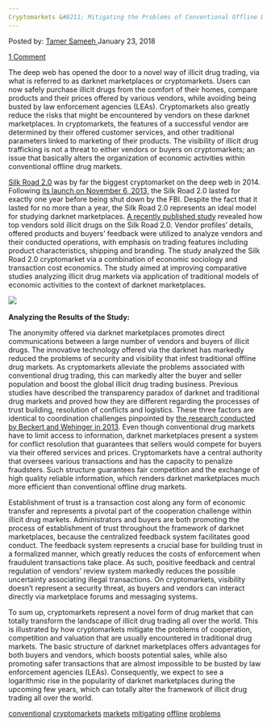 ```yaml
---
Cryptomarkets &#8211; Mitigating the Problems of Conventional Offline Drug Markets
---
```

<article class="post-listing post-24525 post type-post status-publish format-standard has-post-thumbnail hentry 
tag-conventional tag-cryptomarkets tag-mitigating tag-offline tag-problems">
<div class="post-inner">
<span>Posted by: <a href="https://www.deepdotweb.com/author/tamersameeh/" title="">Tamer Sameeh </a></span>
<span>January 23, 2018</span>

<span><a href="https://www.deepdotweb.com/2018/01/23/cryptomarkets-mitigating-problems-conventional-offline-drug-markets/#comments">1 Comment</a></span>


<p>The deep web has opened the door to a novel way of illicit drug trading, via what is referred to as darknet marketplaces or cryptomarkets. Users can now safely purchase illicit drugs from the comfort of their homes, compare products and their prices offered by various vendors, while avoiding being busted by law enforcement agencies (LEAs). Cryptomarkets also greatly reduce the risks that might be encountered by vendors on these darknet marketplaces. In cryptomarkets, the features of a successful vendor are determined by their offered customer services, and other traditional parameters linked to marketing of their products. The visibility of illicit drug trafficking is not a threat to either vendors or buyers on cryptomarkets; an issue that basically alters the organization of economic activities within conventional offline drug markets.</p>
<p><a href="https://www.deepdotweb.com/2013/12/24/the-silk-road-2-0-tales-psy-ops/">Silk Road 2.0</a> was by far the biggest cryptomarket on the deep web in 2014. Following <a href="https://www.deepdotweb.com/2013/11/13/silk-road-2-0-is-now-open-for-business/">its launch on November 6, 2013,</a> the Silk Road 2.0 lasted for exactly one year before being shut down by the FBI. Despite the fact that it lasted for no more than a year, the Silk Road 2.0 represents an ideal model for studying darknet marketplaces. <a href="http://journals.sagepub.com/doi/abs/10.1177/1477370817749177">A recently published study</a> revealed how top vendors sold illicit drugs on the Silk Road 2.0. Vendor profiles&#8217; details, offered products and buyers&#8217; feedback were utilized to analyze vendors and their conducted operations, with emphasis on trading features including product characteristics, shipping and branding. The study analyzed the Silk Road 2.0 cryptomarket via a combination of economic sociology and transaction cost economics. The study aimed at improving comparative studies analyzing illicit drug markets via application of traditional models of economic activities to the context of darknet marketplaces.</p>
<p><img class="wp-image-24532" src="/imgs/2018/01/word-image-39.jpeg" srcset="/imgs/2018/01/word-image-39.jpeg 768w, /imgs/2018/01/word-image-39-300x198.jpeg 300w" sizes="(max-width: 768px) 100vw, 768px" /></p>
<p><strong>Analyzing the Results of the Study:</strong></p>
<p>The anonymity offered via darknet marketplaces promotes direct communications between a large number of vendors and buyers of illicit drugs. The innovative technology offered via the darknet has markedly reduced the problems of security and visibility that infest traditional offline drug markets. As cryptomarkets alleviate the problems associated with conventional drug trading, this can markedly alter the buyer and seller population and boost the global illicit drug trading business. Previous studies have described the transparency paradox of darknet and traditional drug markets and proved how they are different regarding the processes of trust building, resolution of conflicts and logistics. These three factors are identical to coordination challenges pinpointed by <a href="http://www.mpifg.de/pu/mpifg_ja/SER_11_2013_Beckert.pdf">the research conducted by Beckert and Wehinger in 2013</a>. Even though conventional drug markets have to limit access to information, darknet marketplaces present a system for conflict resolution that guarantees that sellers would compete for buyers via their offered services and prices. Cryptomarkets have a central authority that oversees various transactions and has the capacity to penalize fraudsters. Such structure guarantees fair competition and the exchange of high quality reliable information, which renders darknet marketplaces much more efficient than conventional offline drug markets.</p>
<p>Establishment of trust is a transaction cost along any form of economic transfer and represents a pivotal part of the cooperation challenge within illicit drug markets. Administrators and buyers are both promoting the process of establishment of trust throughout the framework of darknet marketplaces, because the centralized feedback system facilitates good conduct. The feedback system represents a crucial base for building trust in a formalized manner, which greatly reduces the costs of enforcement when fraudulent transactions take place. As such, positive feedback and central regulation of vendors&#8217; review system markedly reduces the possible uncertainty associating illegal transactions. On cryptomarkets, visibility doesn&#8217;t represent a security threat, as buyers and vendors can interact directly via marketplace forums and messaging systems.</p>
<p>To sum up, cryptomarkets represent a novel form of drug market that can totally transform the landscape of illicit drug trading all over the world. This is illustrated by how cryptomarkets mitigate the problems of cooperation, competition and valuation that are usually encountered in traditional drug markets. The basic structure of darknet marketplaces offers advantages for both buyers and vendors, which boosts potential sales, while also promoting safer transactions that are almost impossible to be busted by law enforcement agencies (LEAs). Consequently, we expect to see a logarithmic rise in the popularity of darknet marketplaces during the upcoming few years, which can totally alter the framework of illicit drug trading all over the world.</p>
</div>
<a href="https://www.deepdotweb.com/tag/conventional/" rel="tag">conventional</a> <a href="https://www.deepdotweb.com/tag/cryptomarkets/" rel="tag">cryptomarkets</a>  <a href="https://www.deepdotweb.com/tag/markets/" rel="tag">markets</a> <a href="https://www.deepdotweb.com/tag/mitigating/" rel="tag">mitigating</a> <a href="https://www.deepdotweb.com/tag/offline/" rel="tag">offline</a> <a href="https://www.deepdotweb.com/tag/problems/" rel="tag">problems</a></span> <span style="display:none" class="updated">2018-01-23<a href="https://www.deepdotweb.com/author/tamersameeh/" title="Posts by Tamer Sameeh" rel="author">Tamer Sameeh</a></strong></div>

